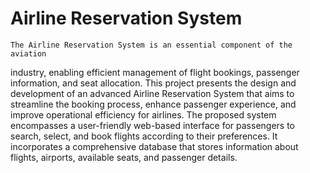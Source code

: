 # Airline Reservation System
    The Airline Reservation System is an essential component of the aviation 
industry, enabling efficient management of flight bookings, passenger information, 
and seat allocation. This project presents the design and development of an 
advanced Airline Reservation System that aims to streamline the booking process, 
enhance passenger experience, and improve operational efficiency for airlines. 
The proposed system encompasses a user-friendly web-based interface for 
passengers to search, select, and book flights according to their preferences. It 
incorporates a comprehensive database that stores information about flights, 
airports, available seats, and passenger details. 





